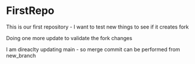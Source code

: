 # FirstRepo
This is our first repository - I want to test new things to see if it creates fork

Doing one more update to validate the fork changes

I am direaclty updating main - so merge commit can be performed from new_branch
